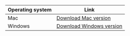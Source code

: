 

| Operating system | Link    |
| ---------------- | ----------- |
| Mac          | [Download Mac version](https://f001.backblazeb2.com/file/badeand-public-files/main_1cc98d5_20240404_1921/client-max.zip) |
| Windows          | [Download Windows version](http://windows.com) |


